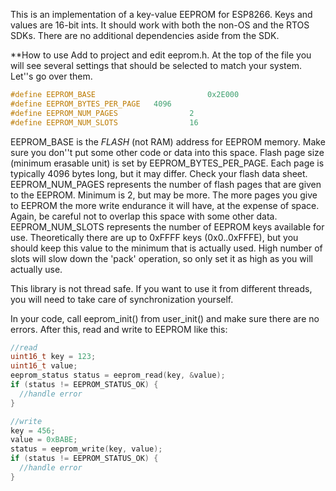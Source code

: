 This is an implementation of a key-value EEPROM for ESP8266. Keys and values are 16-bit ints. It should work with both the non-OS and the RTOS SDKs. There are no additional dependencies aside from the SDK.

**How to use
Add to project and edit eeprom.h. At the top of the file you will see several settings that should be selected to match your system. Let''s go over them.

```c
#define EEPROM_BASE 						0x2E000
#define EEPROM_BYTES_PER_PAGE 	4096
#define EEPROM_NUM_PAGES 				2
#define EEPROM_NUM_SLOTS				16
```
EEPROM_BASE is the *FLASH* (not RAM) address for EEPROM memory. Make sure you don''t put some other code or data into this space. Flash page size (minimum erasable unit) is set by EEPROM_BYTES_PER_PAGE. Each page is typically 4096 bytes long, but it may differ. Check your flash data sheet. EEPROM_NUM_PAGES represents the number of flash pages that are given to the EEPROM. Minimum is 2, but may be more. The more pages you give to EEPROM the more write endurance it will have, at the expense of space. Again, be careful not to overlap this space with some other data. EEPROM_NUM_SLOTS represents the number of EEPROM keys available for use. Theoretically there are up to 0xFFFF keys (0x0..0xFFFE), but you should keep this value to the minimum that is actually used. High number of slots will slow down the 'pack' operation, so only set it as high as you will actually use.

This library is not thread safe. If you want to use it from different threads, you will need to take care of synchronization yourself.

In your code, call eeprom_init() from user_init() and make sure there are no errors. After this, read and write to EEPROM like this:

```c
//read
uint16_t key = 123;
uint16_t value;
eeprom_status status = eeprom_read(key, &value);
if (status != EEPROM_STATUS_OK) {
  //handle error
}

//write
key = 456;
value = 0xBABE;
status = eeprom_write(key, value);
if (status != EEPROM_STATUS_OK) {
  //handle error
}
```

